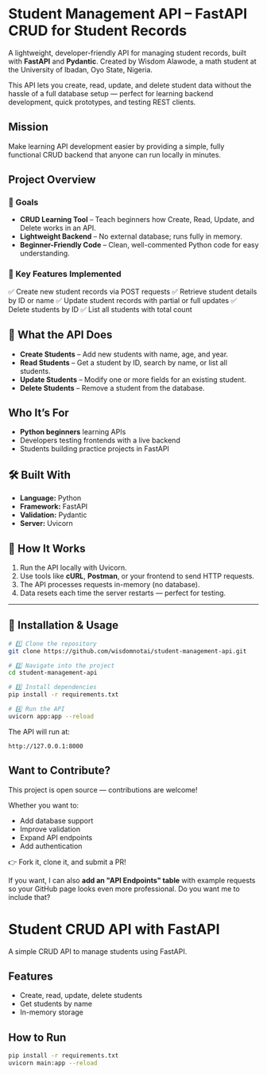 
# Student Management API – FastAPI CRUD for Student Records

A lightweight, developer-friendly API for managing student records, built with **FastAPI** and **Pydantic**. Created by Wisdom Alawode, a math student at the University of Ibadan, Oyo State, Nigeria.

This API lets you create, read, update, and delete student data without the hassle of a full database setup — perfect for learning backend development, quick prototypes, and testing REST clients.


## Mission

Make learning API development easier by providing a simple, fully functional CRUD backend that anyone can run locally in minutes.


## Project Overview

### 🎯 Goals

* **CRUD Learning Tool** – Teach beginners how Create, Read, Update, and Delete works in an API.
* **Lightweight Backend** – No external database; runs fully in memory.
* **Beginner-Friendly Code** – Clean, well-commented Python code for easy understanding.

### 📲 Key Features Implemented

✅ Create new student records via POST requests
✅ Retrieve student details by ID or name
✅ Update student records with partial or full updates
✅ Delete students by ID
✅ List all students with total count


## 📘 What the API Does

* **Create Students** – Add new students with name, age, and year.
* **Read Students** – Get a student by ID, search by name, or list all students.
* **Update Students** – Modify one or more fields for an existing student.
* **Delete Students** – Remove a student from the database.

## Who It’s For

* **Python beginners** learning APIs
* Developers testing frontends with a live backend
* Students building practice projects in FastAPI

## 🛠 Built With

* **Language:** Python
* **Framework:** FastAPI
* **Validation:** Pydantic
* **Server:** Uvicorn


## 🧩 How It Works

1. Run the API locally with Uvicorn.
2. Use tools like **cURL**, **Postman**, or your frontend to send HTTP requests.
3. The API processes requests in-memory (no database).
4. Data resets each time the server restarts — perfect for testing.

---

## 🚀 Installation & Usage

```bash
# 1️⃣ Clone the repository
git clone https://github.com/wisdomnotai/student-management-api.git

# 2️⃣ Navigate into the project
cd student-management-api

# 3️⃣ Install dependencies
pip install -r requirements.txt

# 4️⃣ Run the API
uvicorn app:app --reload
```

The API will run at:

```
http://127.0.0.1:8000
```

## Want to Contribute?

This project is open source — contributions are welcome!

Whether you want to:

* Add database support
* Improve validation
* Expand API endpoints
* Add authentication

👉 Fork it, clone it, and submit a PR!


If you want, I can also **add an "API Endpoints" table** with example requests so your GitHub page looks even more professional.
Do you want me to include that?




# Student CRUD API with FastAPI

A simple CRUD API to manage students using FastAPI.

## Features
- Create, read, update, delete students
- Get students by name
- In-memory storage

## How to Run
```bash
pip install -r requirements.txt
uvicorn main:app --reload
